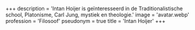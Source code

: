 +++
description = 'Intan Hoijer is geïnteresseerd in de Traditionalistische school, Platonisme, Carl Jung, mystiek en theologie.'
image = 'avatar.webp'
profession = 'Filosoof'
pseudonym = true
title = 'Intan Hoijer'
+++
